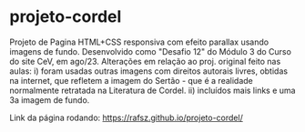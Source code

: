 # projeto-cordel
Projeto de Pagina HTML+CSS responsiva com efeito parallax usando imagens de fundo.
Desenvolvido como "Desafio 12" do Módulo 3 do Curso do site CeV, em ago/23.
Alterações em relação ao proj. original feito nas aulas:
i) foram usadas outras imagens com direitos autorais livres, obtidas na internet, que refletem a imagem do Sertão - 
que é a realidade normalmente retratada na Literatura de Cordel.
ii) incluídos mais links e uma 3a imagem de fundo.

Link da página rodando:
https://rafsz.github.io/projeto-cordel/

